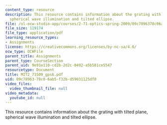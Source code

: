 ```yaml
---
content_type: resource
description: This resource contains information about the grating with tilted plane,
  spherical wave illumination and tilted ellipse.
file: /ol-ocw-studio-app/courses/2-71-optics-spring-2009/09c7896378c06ab5f32bd59031125df0_MIT2_71S09_gps6.pdf
file_size: 119174
file_type: application/pdf
learning_resource_types:
- Assignments
license: https://creativecommons.org/licenses/by-nc-sa/4.0/
ocw_type: OCWFile
parent_title: Assignments
parent_type: CourseSection
parent_uid: 9e91e110-cd2b-2d2c-0492-a5b581ce5547
resourcetype: Document
title: MIT2_71S09_gps6.pdf
uid: 09c78963-78c0-6ab5-f32b-d59031125df0
video_files:
  video_thumbnail_file: null
video_metadata:
  youtube_id: null
---
```

This resource contains information about the grating with tilted plane, spherical wave illumination and tilted ellipse.